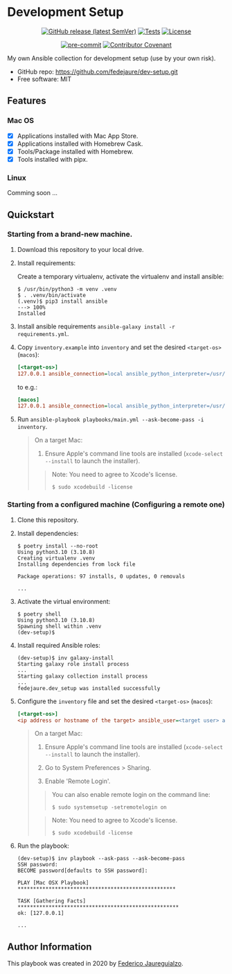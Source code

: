 # Development Setup

<div markdown="span" align="center">

[![GitHub release (latest SemVer)](https://img.shields.io/github/v/release/fedejaure/dev-setup?logo=github)](https://github.com/fedejaure/dev-setup/releases)
[![Tests](https://github.com/fedejaure/dev-setup/workflows/tests/badge.svg)](https://github.com/fedejaure/dev-setup/actions?workflow=tests)
[![License](https://img.shields.io/badge/license-MIT-brightgreen)](https://opensource.org/licenses/MIT)

[![pre-commit](https://img.shields.io/badge/pre--commit-enabled-brightgreen?logo=pre-commit&logoColor=white)](https://github.com/pre-commit/pre-commit)
[![Contributor Covenant](https://img.shields.io/badge/Contributor%20Covenant-2.0-4baaaa.svg)](https://www.contributor-covenant.org/version/2/0/code_of_conduct/)

</div>

My own Ansible collection for development setup (use by your own risk).

* GitHub repo: <https://github.com/fedejaure/dev-setup.git>
* Free software: MIT

## Features

### Mac OS

- [x] Applications installed with Mac App Store.
- [x] Applications installed with Homebrew Cask.
- [x] Tools/Package installed with Homebrew.
- [x] Tools installed with pipx.

### Linux

Comming soon ...

## Quickstart

### Starting from a brand-new machine.

1. Download this repository to your local drive.

3. Install requirements:

    Create a temporary virtualenv, activate the virtualenv and install ansible:

    <!-- termynal -->

    ```console
    $ /usr/bin/python3 -m venv .venv
    $ . .venv/bin/activate
    (.venv)$ pip3 install ansible
    ---> 100%
    Installed
    ```

4. Install ansible requirements `ansible-galaxy install -r requirements.yml`.

5. Copy `inventory.example` into `inventory` and set the desired `<target-os>` (`macos`):

    ```ini
    [<target-os>]
    127.0.0.1 ansible_connection=local ansible_python_interpreter=/usr/bin/python3
    ```

    to e.g.:

    ```ini
    [macos]
    127.0.0.1 ansible_connection=local ansible_python_interpreter=/usr/bin/python3
    ```

6. Run `ansible-playbook playbooks/main.yml --ask-become-pass -i inventory`.

    > On a target Mac:
    >
    > 1. Ensure Apple's command line tools are installed (`xcode-select --install` to launch the installer).
    >
    >   > Note: You need to agree to Xcode's license.
    >   >
    >   > ```console
    >   > $ sudo xcodebuild -license
    >   > ```

### Starting from a configured machine (Configuring a remote one)

1. Clone this repository.

2. Install dependencies:

    <!-- termynal -->

    ```console
    $ poetry install --no-root
    Using python3.10 (3.10.8)
    Creating virtualenv .venv
    Installing dependencies from lock file

    Package operations: 97 installs, 0 updates, 0 removals

    ...
    ```

3. Activate the virtual environment:

    <!-- termynal -->

    ```console
    $ poetry shell
    Using python3.10 (3.10.8)
    Spawning shell within .venv
    (dev-setup)$
    ```

4. Install required Ansible roles:

    <!-- termynal -->

    ```console
    (dev-setup)$ inv galaxy-install
    Starting galaxy role install process
    ...
    Starting galaxy collection install process
    ...
    fedejaure.dev_setup was installed successfully
    ```

5. Configure the `inventory` file and set the desired `<target-os>` (`macos`):

    ```ini
    [<target-os>]
    <ip address or hostname of the target> ansible_user=<target user> ansible_python_interpreter=/usr/bin/python3
    ```

    > On a target Mac:
    >
    > 1. Ensure Apple's command line tools are installed (`xcode-select --install` to launch the installer).
    >
    > 2. Go to System Preferences > Sharing.
    >
    > 3. Enable 'Remote Login'.
    >
    >   > You can also enable remote login on the command line:
    >   >
    >   > ```console
    >   > $ sudo systemsetup -setremotelogin on
    >   > ```
    >
    >   > Note: You need to agree to Xcode's license.
    >   >
    >   > ```console
    >   > $ sudo xcodebuild -license
    >   > ```

6. Run the playbook:

    <!-- termynal -->

    ```console
    (dev-setup)$ inv playbook --ask-pass --ask-become-pass
    SSH password:
    BECOME password[defaults to SSH password]:

    PLAY [Mac OSX Playbook] ***************************************************

    TASK [Gathering Facts] ****************************************************
    ok: [127.0.0.1]

    ...
    ```

## Author Information

This playbook was created in 2020 by [Federico Jaureguialzo][fedejaure].

[fedejaure]: https://github.com/fedejaure
